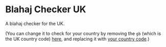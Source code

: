 # Blahaj Checker UK
A blahaj checker for the UK.

(You can change it to check for your country by removing the `gb` (which is the UK country code) [here](https://github.com/IKEAStock/blahaj-checker/blob/main/pages/api/stores.js#L4), and replacing it with [your country code](https://github.com/IKEAStock/documentation/blob/main/countrycodes.md).)
